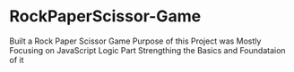 # RockPaperScissor-Game
Built a Rock Paper Scissor Game Purpose of this Project was Mostly Focusing  on JavaScript Logic Part  Strengthing the Basics and Foundataion of it


